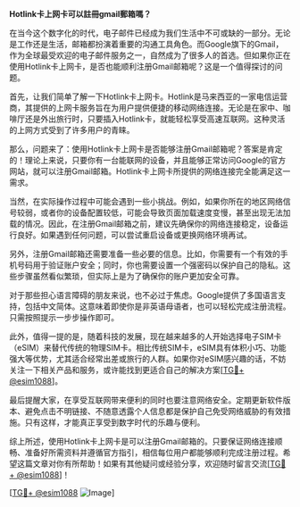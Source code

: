 **Hotlink卡上网卡可以註冊gmail郵箱嗎？**

在当今这个数字化的时代，电子邮件已经成为我们生活中不可或缺的一部分。无论是工作还是生活，邮箱都扮演着重要的沟通工具角色。而Google旗下的Gmail，作为全球最受欢迎的电子邮件服务之一，自然成为了很多人的首选。但如果你正在使用Hotlink卡上网卡，是否也能顺利注册Gmail邮箱呢？这是一个值得探讨的问题。

首先，让我们简单了解一下Hotlink卡上网卡。Hotlink是马来西亚的一家电信运营商，其提供的上网卡服务旨在为用户提供便捷的移动网络连接。无论是在家中、咖啡厅还是外出旅行时，只要插入Hotlink卡，就能轻松享受高速互联网。这种灵活的上网方式受到了许多用户的青睐。

那么，问题来了：使用Hotlink卡上网卡是否能够注册Gmail邮箱呢？答案是肯定的！理论上来说，只要你有一台能联网的设备，并且能够正常访问Google的官方网站，就可以注册Gmail邮箱。Hotlink卡上网卡所提供的网络连接完全能满足这一需求。

当然，在实际操作过程中可能会遇到一些小挑战。例如，如果你所在的地区网络信号较弱，或者你的设备配置较低，可能会导致页面加载速度变慢，甚至出现无法加载的情况。因此，在注册Gmail邮箱之前，建议先确保你的网络连接稳定，设备运行良好。如果遇到任何问题，可以尝试重启设备或更换网络环境再试。

另外，注册Gmail邮箱还需要准备一些必要的信息。比如，你需要有一个有效的手机号码用于验证账户安全；同时，你也需要设置一个强密码以保护自己的隐私。这些步骤虽然看似繁琐，但实际上是为了确保你的账户更加安全可靠。

对于那些担心语言障碍的朋友来说，也不必过于焦虑。Google提供了多国语言支持，包括中文简体。这意味着即使你是非英语母语者，也可以轻松完成注册流程。只需按照提示一步步操作即可。

此外，值得一提的是，随着科技的发展，现在越来越多的人开始选择电子SIM卡（eSIM）来替代传统的物理SIM卡。相比传统SIM卡，eSIM具有体积小巧、功能强大等优势，尤其适合经常出差或旅行的人群。如果你对eSIM感兴趣的话，不妨关注一下相关产品和服务，或许能找到更适合自己的解决方案[[TG💪+ @esim1088](https://t.me/s/esim1088)]。

最后提醒大家，在享受互联网带来便利的同时也要注意网络安全。定期更新软件版本、避免点击不明链接、不随意透露个人信息都是保护自己免受网络威胁的有效措施。只有这样，才能真正享受到数字时代的乐趣与便利。

综上所述，使用Hotlink卡上网卡是可以注册Gmail邮箱的。只要保证网络连接顺畅、准备好所需资料并遵循官方指引，相信每位用户都能够顺利完成注册过程。希望这篇文章对你有所帮助！如果有其他疑问或经验分享，欢迎随时留言交流[[TG💪+ @esim1088](https://t.me/s/esim1088)]！

[[TG💪+ @esim1088](https://t.me/s/esim1088) ![Image](https://i.postimg.cc/4NQfJmqS/Snipaste-2025-05-13-00-14-12.png)]